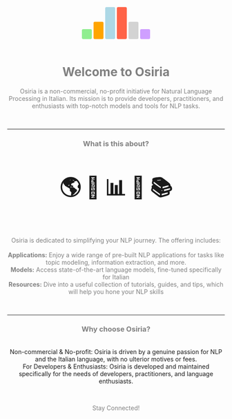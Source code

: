 <style>
.vertical-text {
    writing-mode: vertical-lr;
    text-orientation: upright;
    background-color:red;
}
</style>
<center>
<body>
<span class="vertical-text" style="background-color:lightgreen;border-radius: 3px;padding: 3px;"> </span>
<span class="vertical-text" style="background-color:orange;border-radius: 3px;padding: 3px;">  </span>
<span class="vertical-text" style="background-color:lightblue;border-radius: 3px;padding: 3px;">    </span>
<span class="vertical-text" style="background-color:tomato;border-radius: 3px;padding: 3px;">    </span>
<span class="vertical-text" style="background-color:lightgrey;border-radius: 3px;padding: 3px;">  </span>
<span class="vertical-text" style="background-color:#CF9FFF;border-radius: 3px;padding: 3px;"> </span>
</body>
</center>
<br>
<center><h1><span style="color:grey">Welcome to Osiria</span></h1></center>
<center><p><span style="color:grey">Osiria is a non-commercial, no-profit initiative for Natural Language Processing in Italian. Its mission is to provide developers, practitioners, and enthusiasts with top-notch models and tools for NLP tasks.</span></p></center>

<br>
<hr>
<center><h3><span style="color:grey">What is this about?</span></h3></center>
<br>
<center><h3><span style="font-size:3em">🌎 📄 📊 📰 📚</span></h3></center>
<br>
<br>
<center><p><span style="color:grey">Osiria is dedicated to simplifying your NLP journey. The offering includes:
<br>
<br>
<b>Applications:</b> Enjoy a wide range of pre-built NLP applications for tasks like topic modeling, information extraction, and more.
<br>
<b>Models:</b> Access state-of-the-art language models, fine-tuned specifically for Italian
<br>
<b>Resources:</b> Dive into a useful collection of tutorials, guides, and tips, which will help you hone your NLP skills
</span></p></center>

<br>
<hr>
<center><h3><span style="color:grey">Why choose Osiria?</span></h3></center>

<center><p><span style="color:grey">
    
<br>Non-commercial & No-profit: Osiria is driven by a genuine passion for NLP and the Italian language, with no ulterior motives or fees.
<br>For Developers & Enthusiasts: Osiria is developed and maintained specifically for the needs of developers, practitioners, and language enthusiasts.

</span></p></center>

<br>
<center><p><span style="color:grey">Stay Connected!</span></p></center>
